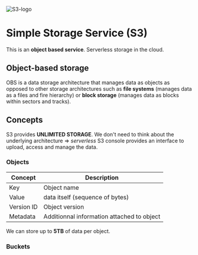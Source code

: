 ![S3-logo](https://fathomtech.io/blog/using-aws-s3-and-cloudfront-for-fast-static-web-sites/amazon-s3.png)
# Simple Storage Service (S3)

This is an **object based service**. 
Serverless storage in the cloud.

## Object-based storage
OBS is a data storage architecture that manages data as objects as opposed to other storage architectures such as **file systems** (manages data as a files and fire hierarchy) or **block storage** (manages data as blocks within sectors and tracks).

## Concepts
S3 provides **UNLIMITED STORAGE**.
We don't need to think about the underlying architecture => *serverless*
S3 console provides an interface to upload, access and manage the data.

### Objects
| Concept | Description |
| -- | -- |
| Key | Object name |
| Value | data itself (sequence of bytes) |
| Version ID | Object version |
| Metadata | Additionnal information attached to object |

We can store up to  **5TB** of data per object.

### Buckets

